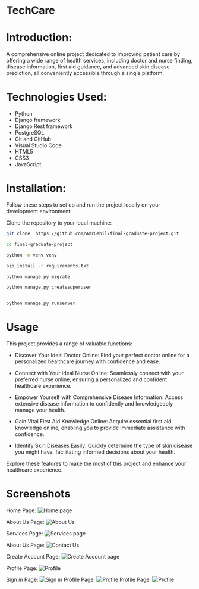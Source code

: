 # TechCare
# Introduction:
A comprehensive online project dedicated to improving patient care by offering a wide range of health services, including doctor and nurse finding, disease information, first aid guidance, and advanced skin disease prediction, all conveniently accessible through a single platform.
# Technologies Used:
- Python
- Django framework
- Django Rest framework
- PostgreSQL
- Git and GitHub
- Visual Studio Code
- HTML5
- CSS3
- JavaScript

# Installation:

Follow these steps to set up and run the project locally on your development environment:

 Clone the repository to your local machine:

   ```bash
   git clone  https://github.com/AmrGebil/final-graduate-project.git

   cd final-graduate-project

   python -m venv venv

   pip install -r requirements.txt

   python manage.py migrate

   python manage.py createsuperuser


   python manage.py runserver
```


# Usage

This project provides a range of valuable functions:

- Discover Your Ideal Doctor Online: Find your perfect doctor online for a personalized healthcare journey with confidence and ease.

- Connect with Your Ideal Nurse Online: Seamlessly connect with your preferred nurse online, ensuring a personalized and confident healthcare experience.

- Empower Yourself with Comprehensive Disease Information: Access extensive disease information to confidently and knowledgeably manage your health.

- Gain Vital First Aid Knowledge Online: Acquire essential first aid knowledge online, enabling you to provide immediate assistance with confidence.

- Identify Skin Diseases Easily: Quickly determine the type of skin disease you might have, facilitating informed decisions about your health.

Explore these features to make the most of this project and enhance your healthcare experience.

# Screenshots
Home Page:
![Home page ](images/2.PNG)

About Us Page:
![About Us  ](images/3.PNG)

Services Page:
![Services page ](images/4.PNG)

About Us Page:
![Contact Us  ](images/5.PNG)

Create Account Page:
![Create Account page ](images/6.PNG)

Profile Page:
![Profile  ](images/8.PNG)

Sign in Page:
![Sign in  ](images/9.PNG)
Profile Page:
![Profile  ](images/8.PNG)
Profile Page:
![Profile  ](images/8.PNG)






